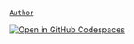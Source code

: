 [`Author`](https://explery.github.io)

[![Open in GitHub Codespaces](https://github.com/codespaces/badge.svg)](https://codespaces.new/Explery/Explery)
